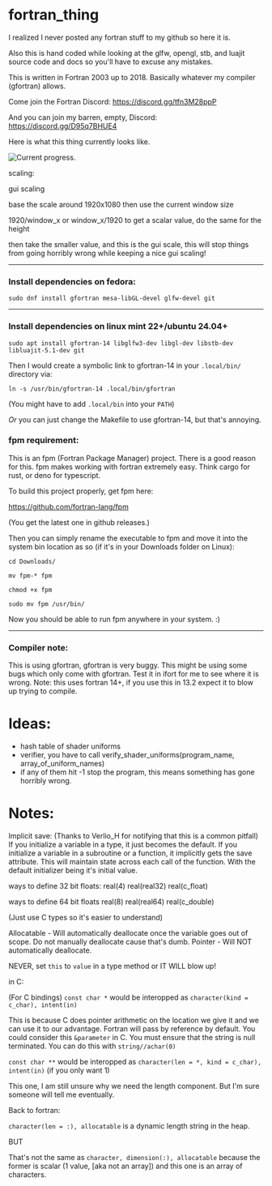 # fortran_thing
 I realized I never posted any fortran stuff to my github so here it is.

Also this is hand coded while looking at the glfw, opengl, stb, and luajit source code and docs so you'll have to excuse any mistakes.

This is written in Fortran 2003 up to 2018. Basically whatever my compiler (gfortran) allows.

Come join the Fortran Discord: https://discord.gg/tfn3M28ppP

And you can join my barren, empty, Discord: https://discord.gg/D95q7BHUE4

Here is what this thing currently looks like.

![Current progress.](https://raw.githubusercontent.com/jordan4ibanez/fortran_thing/master/screenshots/example_4.png)


scaling:

gui scaling

base the scale around 1920x1080 then use the current window size

1920/window_x or window_x/1920 to get a scalar value, do the same for the height

then take the smaller value, and this is the gui scale, this will stop things from going horribly wrong while keeping
a nice gui scaling!





-----

### Install dependencies on fedora:
```
sudo dnf install gfortran mesa-libGL-devel glfw-devel git
```

-----

### Install dependencies on linux mint 22+/ubuntu 24.04+
```
sudo apt install gfortran-14 libglfw3-dev libgl-dev libstb-dev libluajit-5.1-dev git
```
Then I would create a symbolic link to gfortran-14 in your ``.local/bin/`` directory via:
```
ln -s /usr/bin/gfortran-14 .local/bin/gfortran
```
(You might have to add ``.local/bin`` into your ``PATH``)

_Or_ you can just change the Makefile to use gfortran-14, but that's annoying.


### fpm requirement:

This is an fpm (Fortran Package Manager) project. There is a good reason for this.
fpm makes working with fortran extremely easy. Think cargo for rust, or deno for typescript.

To build this project properly, get fpm here:

https://github.com/fortran-lang/fpm

(You get the latest one in github releases.)

Then you can simply rename the executable to fpm and move it into the system bin location as so (if it's in your Downloads folder on Linux):

```
cd Downloads/

mv fpm-* fpm

chmod +x fpm

sudo mv fpm /usr/bin/
```

Now you should be able to run fpm anywhere in your system. :)

-----

### Compiler note:
This is using gfortran, gfortran is very buggy. This might be using some bugs which only come with gfortran. Test it in ifort for me to see where it is wrong.
Note: this uses fortran 14+, if you use this in 13.2 expect it to blow up trying to compile.

# Ideas:
- hash table of shader uniforms
- verifier, you have to call verify_shader_uniforms(program_name, array_of_uniform_names)
- if any of them hit -1 stop the program, this means something has gone horribly wrong.


# Notes:

Implicit save: (Thanks to Verlio_H for notifying that this is a common pitfall)
If you initialize a variable in a type, it just becomes the default.
If you initialize a variable in a subroutine or a function, it implicitly gets the save attribute. This will maintain state across each call of the function.
  With the default initializer being it's initial value.

ways to define 32 bit floats:
real(4)
real(real32)
real(c_float)

ways to define 64 bit floats
real(8)
real(real64) 
real(c_double)

(Just use C types so it's easier to understand)

Allocatable - Will automatically deallocate once the variable goes out of scope. Do not manually deallocate cause that's dumb.
Pointer - Will NOT automatically deallocate.

NEVER, set ``this`` to ``value`` in a type method or IT WILL blow up!

in C:

(For C bindings)
``const char *`` would be interopped as ``character(kind = c_char), intent(in)``

This is because C does pointer arithmetic on the location we give it and we can use it to our advantage. Fortran will pass by reference by default. You could consider this ``&parameter`` in C.
You must ensure that the string is null terminated. You can do this with ``string//achar(0)``

``const char **`` would be interopped as ``character(len = *, kind = c_char), intent(in)`` (if you only want 1)

This one, I am still unsure why we need the length component. But I'm sure someone will tell me eventually.




Back to fortran:

``character(len = :), allocatable`` is a dynamic length string in the heap.

BUT

That's not the same as ``character, dimension(:), allocatable`` because the former is scalar (1 value, [aka not an array]) and this one is an array of characters.

